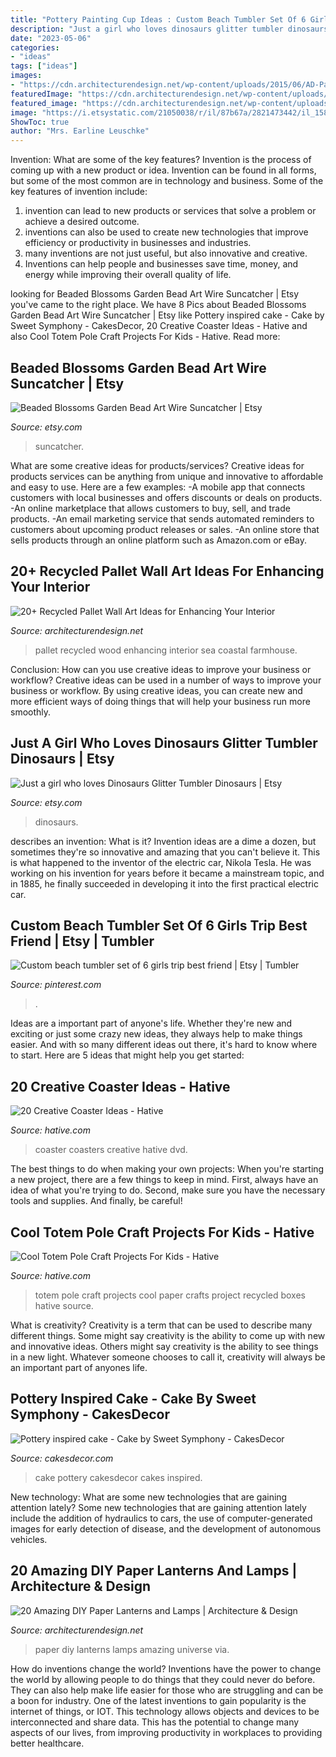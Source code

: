 ```yaml
---
title: "Pottery Painting Cup Ideas : Custom Beach Tumbler Set Of 6 Girls Trip Best Friend"
description: "Just a girl who loves dinosaurs glitter tumbler dinosaurs"
date: "2023-05-06"
categories:
- "ideas"
tags: ["ideas"]
images:
- "https://cdn.architecturendesign.net/wp-content/uploads/2015/06/AD-Pallet-Wall-Art-14.jpg"
featuredImage: "https://cdn.architecturendesign.net/wp-content/uploads/2014/09/1091.jpg"
featured_image: "https://cdn.architecturendesign.net/wp-content/uploads/2014/09/1091.jpg"
image: "https://i.etsystatic.com/21050038/r/il/87b67a/2821473442/il_1588xN.2821473442_pp1c.jpg"
ShowToc: true
author: "Mrs. Earline Leuschke"
---
```



Invention: What are some of the key features?
Invention is the process of coming up with a new product or idea. Invention can be found in all forms, but some of the most common are in technology and business. Some of the key features of invention include:
1. invention can lead to new products or services that solve a problem or achieve a desired outcome.
2. inventions can also be used to create new technologies that improve efficiency or productivity in businesses and industries. 
3. many inventions are not just useful, but also innovative and creative. 
4. Inventions can help people and businesses save time, money, and energy while improving their overall quality of life.

	

		
looking for Beaded Blossoms Garden Bead Art Wire Suncatcher | Etsy you've came to the right place. We have 8 Pics about Beaded Blossoms Garden Bead Art Wire Suncatcher | Etsy like Pottery inspired cake - Cake by Sweet Symphony - CakesDecor, 20 Creative Coaster Ideas - Hative and also Cool Totem Pole Craft Projects For Kids - Hative. Read more:
		
    
## Beaded Blossoms Garden Bead Art Wire Suncatcher | Etsy

<img loading=lazy src="https://i.etsystatic.com/6480841/r/il/88e160/269883820/il_1588xN.269883820.jpg" onerror="this.onerror=null;this.src='https://tse3.mm.bing.net/th?id=OIP.ON7cv0gcUSSnHvHZKKPTFQHaLE&amp;pid=15.1';" alt="Beaded Blossoms Garden Bead Art Wire Suncatcher | Etsy">

_Source: etsy.com_

>suncatcher. 

	

What are some creative ideas for products/services?
Creative ideas for products services can be anything from unique and innovative to affordable and easy to use. Here are a few examples: 
-A mobile app that connects customers with local businesses and offers discounts or deals on products. 
-An online marketplace that allows customers to buy, sell, and trade products. 
-An email marketing service that sends automated reminders to customers about upcoming product releases or sales. 
-An online store that sells products through an online platform such as Amazon.com or eBay.

    
## 20+ Recycled Pallet Wall Art Ideas For Enhancing Your Interior

<img loading=lazy src="https://cdn.architecturendesign.net/wp-content/uploads/2015/06/AD-Pallet-Wall-Art-14.jpg" onerror="this.onerror=null;this.src='https://tse4.mm.bing.net/th?id=OIP.ZEvAOThnjVQaw_KjwxcIxgHaJ4&amp;pid=15.1';" alt="20+ Recycled Pallet Wall Art Ideas for Enhancing Your Interior">

_Source: architecturendesign.net_

>pallet recycled wood enhancing interior sea coastal farmhouse. 

	

Conclusion: How can you use creative ideas to improve your business or workflow?
Creative ideas can be used in a number of ways to improve your business or workflow. By using creative ideas, you can create new and more efficient ways of doing things that will help your business run more smoothly.

    
## Just A Girl Who Loves Dinosaurs Glitter Tumbler Dinosaurs | Etsy

<img loading=lazy src="https://i.etsystatic.com/21050038/r/il/87b67a/2821473442/il_1588xN.2821473442_pp1c.jpg" onerror="this.onerror=null;this.src='https://tse1.mm.bing.net/th?id=OIP.EUxovaTkmg_0Hu7HHw5RIAHaJ3&amp;pid=15.1';" alt="Just a girl who loves Dinosaurs Glitter Tumbler Dinosaurs | Etsy">

_Source: etsy.com_

>dinosaurs. 

	

describes an invention: What is it?
Invention ideas are a dime a dozen, but sometimes they're so innovative and amazing that you can't believe it. This is what happened to the inventor of the electric car, Nikola Tesla. He was working on his invention for years before it became a mainstream topic, and in 1885, he finally succeeded in developing it into the first practical electric car.

    
## Custom Beach Tumbler Set Of 6 Girls Trip Best Friend | Etsy | Tumbler

<img loading=lazy src="https://i.pinimg.com/736x/cb/ea/cc/cbeacc7d3567aa86d468fe63ff37a71b.jpg" onerror="this.onerror=null;this.src='https://tse3.mm.bing.net/th?id=OIP.sWWWYKzUn6-K_Lx9JJlkLwHaJ4&amp;pid=15.1';" alt="Custom beach tumbler set of 6 girls trip best friend | Etsy | Tumbler">

_Source: pinterest.com_

>. 

	

Ideas are a important part of anyone's life. Whether they're new and exciting or just some crazy new ideas, they always help to make things easier. And with so many different ideas out there, it's hard to know where to start. Here are 5 ideas that might help you get started: 

    
## 20 Creative Coaster Ideas - Hative

<img loading=lazy src="https://hative.com/wp-content/uploads/2014/11/coaster-ideas/dvd-coasters.jpg" onerror="this.onerror=null;this.src='https://tse3.mm.bing.net/th?id=OIP.f_KKVeUWItpW27-U2VDsRwHaJ3&amp;pid=15.1';" alt="20 Creative Coaster Ideas - Hative">

_Source: hative.com_

>coaster coasters creative hative dvd. 

	

The best things to do when making your own projects:
When you're starting a new project, there are a few things to keep in mind. First, always have an idea of what you're trying to do. Second, make sure you have the necessary tools and supplies. And finally, be careful!

    
## Cool Totem Pole Craft Projects For Kids - Hative

<img loading=lazy src="https://hative.com/wp-content/uploads/2014/12/totem-pole-crafts/14-totem-pole-craft-projects.jpg" onerror="this.onerror=null;this.src='https://tse2.mm.bing.net/th?id=OIP.5396ieS7solepL0LyGJzXgHaLH&amp;pid=15.1';" alt="Cool Totem Pole Craft Projects For Kids - Hative">

_Source: hative.com_

>totem pole craft projects cool paper crafts project recycled boxes hative source. 

	

What is creativity?
Creativity is a term that can be used to describe many different things. Some might say creativity is the ability to come up with new and innovative ideas. Others might say creativity is the ability to see things in a new light. Whatever someone chooses to call it, creativity will always be an important part of anyones life.

    
## Pottery Inspired Cake - Cake By Sweet Symphony - CakesDecor

<img loading=lazy src="https://pic.cakesdecor.com/m/scvo8gyq0yav9gkppw4x.jpg" onerror="this.onerror=null;this.src='https://tse1.mm.bing.net/th?id=OIP.PTWhgjXbTRMwRYaisZ2jtAHaK0&amp;pid=15.1';" alt="Pottery inspired cake - Cake by Sweet Symphony - CakesDecor">

_Source: cakesdecor.com_

>cake pottery cakesdecor cakes inspired. 

	

New technology: What are some new technologies that are gaining attention lately?
Some new technologies that are gaining attention lately include the addition of hydraulics to cars, the use of computer-generated images for early detection of disease, and the development of autonomous vehicles.

    
## 20 Amazing DIY Paper Lanterns And Lamps | Architecture &amp; Design

<img loading=lazy src="https://cdn.architecturendesign.net/wp-content/uploads/2014/09/1091.jpg" onerror="this.onerror=null;this.src='https://tse2.mm.bing.net/th?id=OIP.WrUfOxVTtXIVcE1IUKG5vQHaNQ&amp;pid=15.1';" alt="20 Amazing DIY Paper Lanterns and Lamps | Architecture &amp; Design">

_Source: architecturendesign.net_

>paper diy lanterns lamps amazing universe via. 

	

How do inventions change the world?
Inventions have the power to change the world by allowing people to do things that they could never do before. They can also help make life easier for those who are struggling and can be a boon for industry. One of the latest inventions to gain popularity is the internet of things, or IOT. This technology allows objects and devices to be interconnected and share data. This has the potential to change many aspects of our lives, from improving productivity in workplaces to providing better healthcare.

